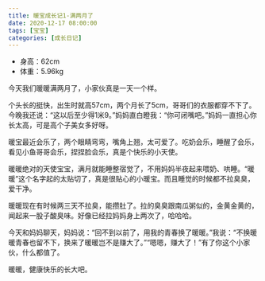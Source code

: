 ```yaml
---
title: 暖宝成长记1-满两月了
date: 2020-12-17 08:00:00
tags: [宝宝]
categories: [成长日记]
---
```


- 身高：62cm
- 体重：5.96kg

<!--more-->

今天我们暖暖满两月了，小家伙真是一天一个样。

个头长的挺快，出生时就高57cm，两个月长了5cm，哥哥们的衣服都穿不下了。今晚我还说：“这以后至少得1米9。”妈妈直白瞪我：“你可闭嘴吧。”妈妈一直担心你长太高，可是高个子美女多好呀。

暖宝最近会乐了，两个眼睛弯弯，嘴角上翘，太可爱了。吃奶会乐，睡醒了会乐，看见小鱼哥哥会乐，捏捏脸会乐，真是个快乐的小天使。

暖暖绝对的天使宝宝，满月就能睡整宿觉了，不用妈妈半夜起来喂奶、哄睡。“暖暖”这个名字起的太贴切了，真是很贴心的小暖宝。而且睡觉的时候都不拉臭臭，爱干净。

暖暖现在有时候两三天不拉臭，能攒肚了。拉的臭臭跟南瓜粥似的，金黄金黄的，闻起来一股子酸臭味。好像已经拉妈妈身上两次了，哈哈哈。

今天和妈妈聊天，妈妈说：“回不到以前了，用我的青春换了暖暖。”我说：“不换暖暖青春也留不下，换来了暖暖岂不是赚大了。”“嗯嗯，赚大了！”有了你这个小家伙，什么都值了。

暖暖，健康快乐的长大吧。

